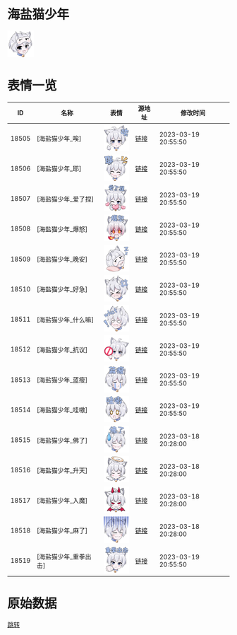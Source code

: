 # 海盐猫少年

<img src="./cover.png" height="60" alt="cover" />

# 表情一览

|ID|名称|表情|源地址|修改时间|
|----|----|----|----|----|
|18505|[海盐猫少年_唉]|<img src="./pic/018505_%5B海盐猫少年_唉%5D.png" height="60" alt="唉"/>|[链接](https://i0.hdslb.com/bfs/garb/194ca2fdb0889333cbb7d746a2e6fef45d1ddb7b.png)|2023-03-19 20:55:50|
|18506|[海盐猫少年_耶]|<img src="./pic/018506_%5B海盐猫少年_耶%5D.png" height="60" alt="耶"/>|[链接](https://i0.hdslb.com/bfs/garb/54ba97c44c28f89da0038b4775edc4389e5f9ea5.png)|2023-03-19 20:55:50|
|18507|[海盐猫少年_爱了捏]|<img src="./pic/018507_%5B海盐猫少年_爱了捏%5D.png" height="60" alt="爱了捏"/>|[链接](https://i0.hdslb.com/bfs/garb/51823ba5aa27db4c5ff092f48bd9aa27de0fd59b.png)|2023-03-19 20:55:50|
|18508|[海盐猫少年_爆怒]|<img src="./pic/018508_%5B海盐猫少年_爆怒%5D.png" height="60" alt="爆怒"/>|[链接](https://i0.hdslb.com/bfs/garb/d87c93c67adf3838cf0b97c3f6ae98e045692d6d.png)|2023-03-19 20:55:50|
|18509|[海盐猫少年_晚安]|<img src="./pic/018509_%5B海盐猫少年_晚安%5D.png" height="60" alt="晚安"/>|[链接](https://i0.hdslb.com/bfs/garb/bb9d5f19ef735c794f83ccf676b555f1d69f6f35.png)|2023-03-19 20:55:50|
|18510|[海盐猫少年_好急]|<img src="./pic/018510_%5B海盐猫少年_好急%5D.png" height="60" alt="好急"/>|[链接](https://i0.hdslb.com/bfs/garb/1d489fb3b10276d1521185328c9b8be9a3c0ebff.png)|2023-03-19 20:55:50|
|18511|[海盐猫少年_什么嘛]|<img src="./pic/018511_%5B海盐猫少年_什么嘛%5D.png" height="60" alt="什么嘛"/>|[链接](https://i0.hdslb.com/bfs/garb/e56df9813f49e04ae25f964ad392eb86c9c4aa60.png)|2023-03-19 20:55:50|
|18512|[海盐猫少年_抗议]|<img src="./pic/018512_%5B海盐猫少年_抗议%5D.png" height="60" alt="抗议"/>|[链接](https://i0.hdslb.com/bfs/garb/c2ba17c67d2931c73e9509510664dbca8ea687a6.png)|2023-03-19 20:55:50|
|18513|[海盐猫少年_蓝瘦]|<img src="./pic/018513_%5B海盐猫少年_蓝瘦%5D.png" height="60" alt="蓝瘦"/>|[链接](https://i0.hdslb.com/bfs/garb/51bdea8e615fce1f25584715c8f345fe156720de.png)|2023-03-19 20:55:50|
|18514|[海盐猫少年_哇嗷]|<img src="./pic/018514_%5B海盐猫少年_哇嗷%5D.png" height="60" alt="哇嗷"/>|[链接](https://i0.hdslb.com/bfs/garb/43b9a4524962db4d9ead9d88aa769bb91e1d547f.png)|2023-03-19 20:55:50|
|18515|[海盐猫少年_佛了]|<img src="./pic/018515_%5B海盐猫少年_佛了%5D.png" height="60" alt="佛了"/>|[链接](https://i0.hdslb.com/bfs/garb/69947590e3e45aa60e49cca281a0859cac233572.png)|2023-03-18 20:28:00|
|18516|[海盐猫少年_升天]|<img src="./pic/018516_%5B海盐猫少年_升天%5D.png" height="60" alt="升天"/>|[链接](https://i0.hdslb.com/bfs/garb/5458e0d33d2e1cbc4a12aa5ac975bf3aa45fd314.png)|2023-03-18 20:28:00|
|18517|[海盐猫少年_入魔]|<img src="./pic/018517_%5B海盐猫少年_入魔%5D.png" height="60" alt="入魔"/>|[链接](https://i0.hdslb.com/bfs/garb/3d7fe0f3c46386aef1694318fd97216c5c590b6f.png)|2023-03-18 20:28:00|
|18518|[海盐猫少年_麻了]|<img src="./pic/018518_%5B海盐猫少年_麻了%5D.png" height="60" alt="麻了"/>|[链接](https://i0.hdslb.com/bfs/garb/549681f3a4add385c2a542489a9ff6c1571966d7.png)|2023-03-18 20:28:00|
|18519|[海盐猫少年_重拳出击]|<img src="./pic/018519_%5B海盐猫少年_重拳出击%5D.png" height="60" alt="重拳出击"/>|[链接](https://i0.hdslb.com/bfs/garb/df150b2e190af4037614a981effa6a7390d85efe.png)|2023-03-19 20:55:50|

# 原始数据

[跳转](./raw.json)

